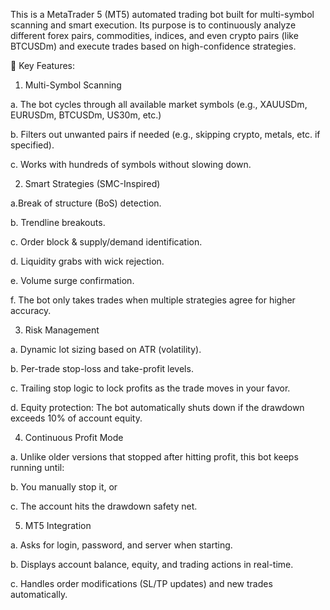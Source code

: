 This is a MetaTrader 5 (MT5) automated trading bot built for multi-symbol scanning and smart execution. Its purpose is to continuously analyze different forex pairs, commodities, indices, and even crypto pairs (like BTCUSDm) and execute trades based on high-confidence strategies.

🔑 Key Features:

1. Multi-Symbol Scanning

a. The bot cycles through all available market symbols (e.g., XAUUSDm, EURUSDm, BTCUSDm, US30m, etc.)

b. Filters out unwanted pairs if needed (e.g., skipping crypto, metals, etc. if specified).

c. Works with hundreds of symbols without slowing down.


2. Smart Strategies (SMC-Inspired)

a.Break of structure (BoS) detection.

b. Trendline breakouts.

c. Order block & supply/demand identification.

d. Liquidity grabs with wick rejection.

e. Volume surge confirmation.

f. The bot only takes trades when multiple strategies agree for higher accuracy.


3. Risk Management

a. Dynamic lot sizing based on ATR (volatility).

b. Per-trade stop-loss and take-profit levels.

c. Trailing stop logic to lock profits as the trade moves in your favor.

d. Equity protection: The bot automatically shuts down if the drawdown exceeds 10% of account equity.


4. Continuous Profit Mode

a. Unlike older versions that stopped after hitting profit, this bot keeps running until:

b. You manually stop it, or

c. The account hits the drawdown safety net.


5. MT5 Integration

a. Asks for login, password, and server when starting.

b. Displays account balance, equity, and trading actions in real-time.

c. Handles order modifications (SL/TP updates) and new trades automatically.
